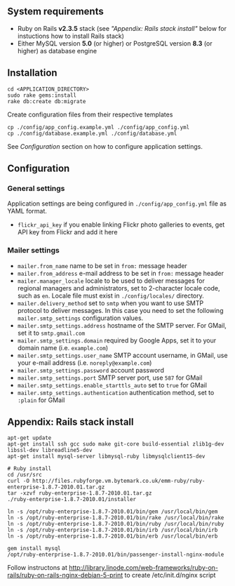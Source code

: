 System requirements
-------------------

* Ruby on Rails **v2.3.5** stack (see *"Appendix: Rails stack install"* below for instuctions how to install Rails stack)
* Either MySQL version **5.0** (or higher) or PostgreSQL version **8.3** (or higher) as database engine

Installation
------------

    cd <APPLICATION_DIRECTORY>
    sudo rake gems:install
    rake db:create db:migrate

Create configuration files from their respective templates

    cp ./config/app_config.example.yml ./config/app_config.yml
    cp ./config/database.example.yml ./config/database.yml

See *Configuration* section on how to configure application settings.

Configuration
-------------

### General settings

Application settings are being configured in `./config/app_config.yml` file as YAML format.

* `flickr_api_key` if you enable linking Flickr photo galleries to events, get API key from Flickr and add it here

### Mailer settings

* `mailer.from_name` name to be set in `from:` message header
* `mailer.from_address` e-mail address to be set in `from:` message header
* `mailer.manager_locale` locale to be used to deliver messages for regional managers and administrators, set to 2-character locale code, such as `en`. Locale file must exist in `./config/locales/` directory.
* `mailer.delivery_method` set to `smtp` when you want to use SMTP protocol to deliver messages. In this case you need to set the following `mailer.smtp_settings` configuration values.
* `mailer.smtp_settings.address` hostname of the SMTP server. For GMail, set it to `smtp.gmail.com`
* `mailer.smtp_settings.domain` required by Google Apps, set it to your domain name (i.e. `example.com`)
* `mailer.smtp_settings.user_name` SMTP account username, in GMail, use your e-mail address (i.e. `noreply@example.com`)
* `mailer.smtp_settings.password` account password
* `mailer.smtp_settings.port` SMTP server port, use `587` for GMail
* `mailer.smtp_settings.enable_starttls_auto` set to `true` for GMail
* `mailer.smtp_settings.authentication` authentication method, set to `:plain` for GMail

Appendix: Rails stack install
-----------------------------

    apt-get update
    apt-get install ssh gcc sudo make git-core build-essential zlib1g-dev libssl-dev libreadline5-dev
    apt-get install mysql-server libmysql-ruby libmysqlclient15-dev
    
    # Ruby install
    cd /usr/src
    curl -O http://files.rubyforge.vm.bytemark.co.uk/emm-ruby/ruby-enterprise-1.8.7-2010.01.tar.gz
    tar -xzvf ruby-enterprise-1.8.7-2010.01.tar.gz
    ./ruby-enterprise-1.8.7-2010.01/installer
    
    ln -s /opt/ruby-enterprise-1.8.7-2010.01/bin/gem /usr/local/bin/gem
    ln -s /opt/ruby-enterprise-1.8.7-2010.01/bin/rake /usr/local/bin/rake
    ln -s /opt/ruby-enterprise-1.8.7-2010.01/bin/ruby /usr/local/bin/ruby
    ln -s /opt/ruby-enterprise-1.8.7-2010.01/bin/irb /usr/local/bin/irb
    ln -s /opt/ruby-enterprise-1.8.7-2010.01/bin/erb /usr/local/bin/erb
    
    gem install mysql
    /opt/ruby-enterprise-1.8.7-2010.01/bin/passenger-install-nginx-module

Follow instructons at http://library.linode.com/web-frameworks/ruby-on-rails/ruby-on-rails-nginx-debian-5-print to create /etc/init.d/nginx script
